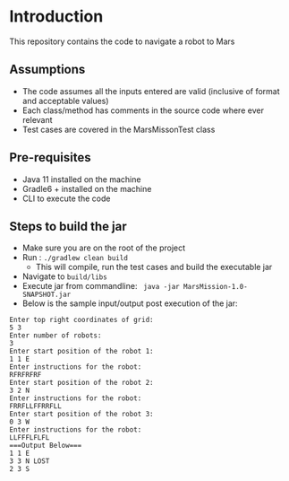 # Introduction
This repository contains the code to navigate a robot to Mars

## Assumptions
- The code assumes all the inputs entered are valid (inclusive of format and acceptable values)
- Each class/method has comments in the source code where ever relevant
- Test cases are covered in the MarsMissonTest class

## Pre-requisites
- Java 11 installed on the machine
- Gradle6 + installed on the machine
- CLI to execute the code

## Steps to build the jar
- Make sure you are on the root of the project
- Run : `./gradlew clean build`
    - This will compile, run the test cases and build the executable jar
- Navigate to `build/libs`
- Execute jar from commandline: ` java -jar MarsMission-1.0-SNAPSHOT.jar`
- Below is the sample input/output post execution of the jar:
```$xslt
Enter top right coordinates of grid:
5 3
Enter number of robots:
3
Enter start position of the robot 1:
1 1 E
Enter instructions for the robot:
RFRFRFRF
Enter start position of the robot 2:
3 2 N
Enter instructions for the robot:
FRRFLLFFRRFLL
Enter start position of the robot 3:
0 3 W
Enter instructions for the robot:
LLFFFLFLFL
===Output Below===
1 1 E
3 3 N LOST
2 3 S
```

